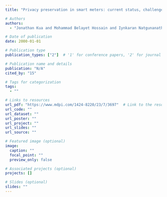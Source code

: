 ```yaml
---
title: "Privacy preservation in smart meters: current status, challenges and future directions"

# Authors
authors:
  - "Jonathan Kua and Mohammad Belayet Hossain and Iynkaran Natgunanathan and Yong Xiang"

# Date of publication
date: 2000-01-01

# Publication type
publication_types: ["2"]  # '1' for conference papers, '2' for journal articles, '3' for preprints

# Publication name and details
publication: "N/A"
cited_by: "15"

# Tags for categorization
tags:
  - ""

# Links to resources
url_pdf: "https://www.mdpi.com/1424-8220/23/7/3697"  # Link to the resource
url_code: ""
url_dataset: ""
url_poster: ""
url_project: ""
url_slides: ""
url_source: ""

# Featured image (optional)
image:
  caption: ""
  focal_point: ""
  preview_only: false

# Associated projects (optional)
projects: []

# Slides (optional)
slides: ""
---
```

